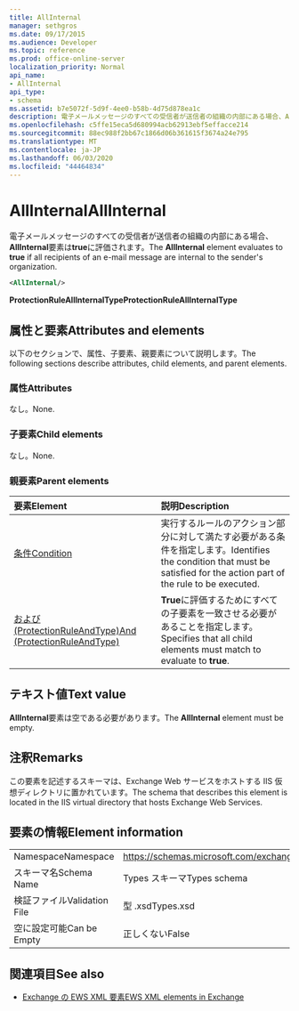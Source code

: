 ```yaml
---
title: AllInternal
manager: sethgros
ms.date: 09/17/2015
ms.audience: Developer
ms.topic: reference
ms.prod: office-online-server
localization_priority: Normal
api_name:
- AllInternal
api_type:
- schema
ms.assetid: b7e5072f-5d9f-4ee0-b58b-4d75d878ea1c
description: 電子メールメッセージのすべての受信者が送信者の組織の内部にある場合、AllInternal 要素は true に評価されます。
ms.openlocfilehash: c5ffe15eca5d680994acb62913ebf5effacce214
ms.sourcegitcommit: 88ec988f2bb67c1866d06b361615f3674a24e795
ms.translationtype: MT
ms.contentlocale: ja-JP
ms.lasthandoff: 06/03/2020
ms.locfileid: "44464834"
---
```

# <a name="allinternal"></a><span data-ttu-id="791ff-103">AllInternal</span><span class="sxs-lookup"><span data-stu-id="791ff-103">AllInternal</span></span>

<span data-ttu-id="791ff-104">電子メールメッセージのすべての受信者が送信者の組織の内部にある場合、 **AllInternal**要素は**true**に評価されます。</span><span class="sxs-lookup"><span data-stu-id="791ff-104">The **AllInternal** element evaluates to **true** if all recipients of an e-mail message are internal to the sender's organization.</span></span> 
  
```xml
<AllInternal/>
```

 <span data-ttu-id="791ff-105">**ProtectionRuleAllInternalType**</span><span class="sxs-lookup"><span data-stu-id="791ff-105">**ProtectionRuleAllInternalType**</span></span>
## <a name="attributes-and-elements"></a><span data-ttu-id="791ff-106">属性と要素</span><span class="sxs-lookup"><span data-stu-id="791ff-106">Attributes and elements</span></span>

<span data-ttu-id="791ff-107">以下のセクションで、属性、子要素、親要素について説明します。</span><span class="sxs-lookup"><span data-stu-id="791ff-107">The following sections describe attributes, child elements, and parent elements.</span></span>
  
### <a name="attributes"></a><span data-ttu-id="791ff-108">属性</span><span class="sxs-lookup"><span data-stu-id="791ff-108">Attributes</span></span>

<span data-ttu-id="791ff-109">なし。</span><span class="sxs-lookup"><span data-stu-id="791ff-109">None.</span></span>
  
### <a name="child-elements"></a><span data-ttu-id="791ff-110">子要素</span><span class="sxs-lookup"><span data-stu-id="791ff-110">Child elements</span></span>

<span data-ttu-id="791ff-111">なし。</span><span class="sxs-lookup"><span data-stu-id="791ff-111">None.</span></span>
  
### <a name="parent-elements"></a><span data-ttu-id="791ff-112">親要素</span><span class="sxs-lookup"><span data-stu-id="791ff-112">Parent elements</span></span>

|<span data-ttu-id="791ff-113">**要素**</span><span class="sxs-lookup"><span data-stu-id="791ff-113">**Element**</span></span>|<span data-ttu-id="791ff-114">**説明**</span><span class="sxs-lookup"><span data-stu-id="791ff-114">**Description**</span></span>|
|:-----|:-----|
|[<span data-ttu-id="791ff-115">条件</span><span class="sxs-lookup"><span data-stu-id="791ff-115">Condition</span></span>](condition.md) <br/> |<span data-ttu-id="791ff-116">実行するルールのアクション部分に対して満たす必要がある条件を指定します。</span><span class="sxs-lookup"><span data-stu-id="791ff-116">Identifies the condition that must be satisfied for the action part of the rule to be executed.</span></span>  <br/> |
|[<span data-ttu-id="791ff-117">および (ProtectionRuleAndType)</span><span class="sxs-lookup"><span data-stu-id="791ff-117">And (ProtectionRuleAndType)</span></span>](and-protectionruleandtype.md) <br/> |<span data-ttu-id="791ff-118">**True**に評価するためにすべての子要素を一致させる必要があることを指定します。</span><span class="sxs-lookup"><span data-stu-id="791ff-118">Specifies that all child elements must match to evaluate to **true**.</span></span>  <br/> |
   
## <a name="text-value"></a><span data-ttu-id="791ff-119">テキスト値</span><span class="sxs-lookup"><span data-stu-id="791ff-119">Text value</span></span>

<span data-ttu-id="791ff-120">**AllInternal**要素は空である必要があります。</span><span class="sxs-lookup"><span data-stu-id="791ff-120">The **AllInternal** element must be empty.</span></span> 
  
## <a name="remarks"></a><span data-ttu-id="791ff-121">注釈</span><span class="sxs-lookup"><span data-stu-id="791ff-121">Remarks</span></span>

<span data-ttu-id="791ff-122">この要素を記述するスキーマは、Exchange Web サービスをホストする IIS 仮想ディレクトリに置かれています。</span><span class="sxs-lookup"><span data-stu-id="791ff-122">The schema that describes this element is located in the IIS virtual directory that hosts Exchange Web Services.</span></span>
  
## <a name="element-information"></a><span data-ttu-id="791ff-123">要素の情報</span><span class="sxs-lookup"><span data-stu-id="791ff-123">Element information</span></span>

|||
|:-----|:-----|
|<span data-ttu-id="791ff-124">Namespace</span><span class="sxs-lookup"><span data-stu-id="791ff-124">Namespace</span></span>  <br/> |https://schemas.microsoft.com/exchange/services/2006/types  <br/> |
|<span data-ttu-id="791ff-125">スキーマ名</span><span class="sxs-lookup"><span data-stu-id="791ff-125">Schema Name</span></span>  <br/> |<span data-ttu-id="791ff-126">Types スキーマ</span><span class="sxs-lookup"><span data-stu-id="791ff-126">Types schema</span></span>  <br/> |
|<span data-ttu-id="791ff-127">検証ファイル</span><span class="sxs-lookup"><span data-stu-id="791ff-127">Validation File</span></span>  <br/> |<span data-ttu-id="791ff-128">型 .xsd</span><span class="sxs-lookup"><span data-stu-id="791ff-128">Types.xsd</span></span>  <br/> |
|<span data-ttu-id="791ff-129">空に設定可能</span><span class="sxs-lookup"><span data-stu-id="791ff-129">Can be Empty</span></span>  <br/> |<span data-ttu-id="791ff-130">正しくない</span><span class="sxs-lookup"><span data-stu-id="791ff-130">False</span></span>  <br/> |
   
## <a name="see-also"></a><span data-ttu-id="791ff-131">関連項目</span><span class="sxs-lookup"><span data-stu-id="791ff-131">See also</span></span>

- [<span data-ttu-id="791ff-132">Exchange の EWS XML 要素</span><span class="sxs-lookup"><span data-stu-id="791ff-132">EWS XML elements in Exchange</span></span>](ews-xml-elements-in-exchange.md)


